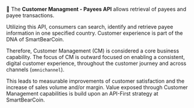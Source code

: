  👋 The **Customer Managment - Payees API** allows retrieval of payees and payee transactions. 

Utilizing this API, consumers can search, identify and retrieve payee information in one specified country. Customer experience is part of the DNA of SmartBearCoin. 

Therefore, Customer Management (CM) is considered a core business capability. The focus of CM is outward focused on enabling a consistent, digital customer experience, throughout the customer journey and across channels (`omnichannel`). 

This leads to measurable improvements of customer satisfaction and the increase of sales volume and/or margin. Value exposed through Customer Management capabilities is build upon an API-First strategy at SmartBearCoin. 